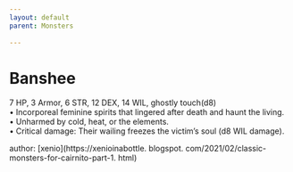 ```yaml
---
layout: default
parent: Monsters
  
---
```

# Banshee
7 HP, 3 Armor, 6 STR, 12 DEX,  14 WIL, ghostly touch(d8)  
• Incorporeal feminine spirits that lingered after death and haunt the living.  
• Unharmed by cold, heat, or the elements.  
• Critical damage: Their wailing freezes the victim’s soul (d8 WIL damage).  




author: [xenio](https://xenioinabottle.  blogspot.  com/2021/02/classic-monsters-for-cairnito-part-1.  html)
